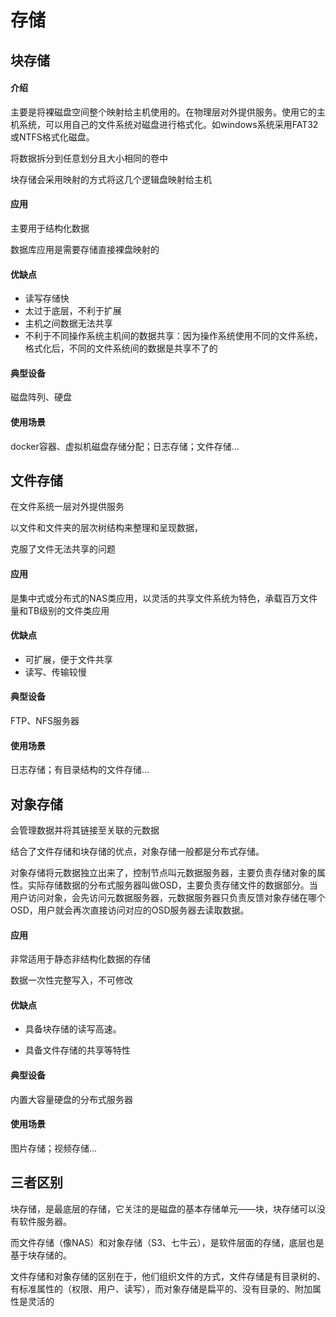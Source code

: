 # 存储



## 块存储

#### 介绍

主要是将裸磁盘空间整个映射给主机使用的。在物理层对外提供服务。使用它的主机系统，可以用自己的文件系统对磁盘进行格式化。如windows系统采用FAT32或NTFS格式化磁盘。

将数据拆分到任意划分且大小相同的卷中

块存储会采用映射的方式将这几个逻辑盘映射给主机

#### 应用

主要用于结构化数据

数据库应用是需要存储直接裸盘映射的

#### 优缺点

- 读写存储快
- 太过于底层，不利于扩展
- 主机之间数据无法共享
- 不利于不同操作系统主机间的数据共享：因为操作系统使用不同的文件系统，格式化后，不同的文件系统间的数据是共享不了的

#### 典型设备

磁盘阵列、硬盘

#### 使用场景

docker容器、虚拟机磁盘存储分配；日志存储；文件存储…



## 文件存储

在文件系统一层对外提供服务

以文件和文件夹的层次树结构来整理和呈现数据，

克服了文件无法共享的问题

#### 应用

是集中式或分布式的NAS类应用，以灵活的共享文件系统为特色，承载百万文件量和TB级别的文件类应用



#### 优缺点

- 可扩展，便于文件共享
- 读写、传输较慢

#### 典型设备

FTP、NFS服务器

#### 使用场景

日志存储；有目录结构的文件存储…



## 对象存储

会管理数据并将其链接至关联的元数据

结合了文件存储和块存储的优点，对象存储一般都是分布式存储。

对象存储将元数据独立出来了，控制节点叫元数据服务器，主要负责存储对象的属性。实际存储数据的分布式服务器叫做OSD，主要负责存储文件的数据部分。当用户访问对象，会先访问元数据服务器，元数据服务器只负责反馈对象存储在哪个OSD，用户就会再次直接访问对应的OSD服务器去读取数据。

#### 应用

非常适用于静态非结构化数据的存储

数据一次性完整写入，不可修改

#### 优缺点

- 具备块存储的读写高速。

- 具备文件存储的共享等特性

#### 典型设备

内置大容量硬盘的分布式服务器

#### 使用场景

图片存储；视频存储…



## 三者区别

块存储，是最底层的存储，它关注的是磁盘的基本存储单元——块，块存储可以没有软件服务器。

而文件存储（像NAS）和对象存储（S3、七牛云），是软件层面的存储，底层也是基于块存储的。

文件存储和对象存储的区别在于，他们组织文件的方式，文件存储是有目录树的、有标准属性的（权限、用户、读写），而对象存储是扁平的、没有目录的、附加属性是灵活的

